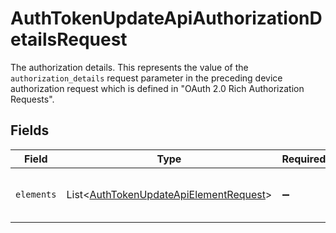 # AuthTokenUpdateApiAuthorizationDetailsRequest

The authorization details. This represents the value of the `authorization_details`
request parameter in the preceding device authorization request which is defined in
"OAuth 2.0 Rich Authorization Requests".



## Fields

| Field                                                                                                  | Type                                                                                                   | Required                                                                                               | Description                                                                                            |
| ------------------------------------------------------------------------------------------------------ | ------------------------------------------------------------------------------------------------------ | ------------------------------------------------------------------------------------------------------ | ------------------------------------------------------------------------------------------------------ |
| `elements`                                                                                             | List\<[AuthTokenUpdateApiElementRequest](../../models/operations/AuthTokenUpdateApiElementRequest.md)> | :heavy_minus_sign:                                                                                     | Elements of this authorization details.<br/>                                                           |